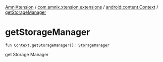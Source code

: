 [AmniXtension](../../index.md) / [com.amnix.xtension.extensions](../index.md) / [android.content.Context](index.md) / [getStorageManager](./get-storage-manager.md)

# getStorageManager

`fun `[`Context`](https://developer.android.com/reference/android/content/Context.html)`.getStorageManager(): `[`StorageManager`](https://developer.android.com/reference/android/os/storage/StorageManager.html)

get Storage Manager

